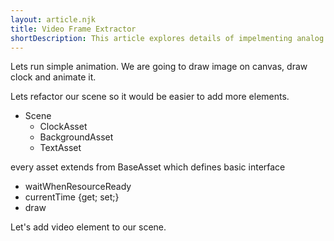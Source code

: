 ```yaml
---
layout: article.njk
title: Video Frame Extractor
shortDescription: This article explores details of impelmenting analog of html video element.
---
```


Lets run simple animation.
We are going to draw image on canvas, draw clock and animate it.

<demo-with-playground
    file="./src/1/index.html"
    initialPath="./src/1/index.html"
/>

Lets refactor our scene so it would be easier to add more elements.

- Scene
    - ClockAsset
    - BackgroundAsset
    - TextAsset

every asset extends from BaseAsset which defines basic interface

- waitWhenResourceReady
- currentTime {get; set;}
- draw

<demo-with-playground
    file="./src/2/index.html"
    initialPath="./src/2/index.html"
/>


Let's add video element to our scene.

<demo-with-playground
    file="./src/3/index.html"
    initialPath="./src/3/index.html"
/>
